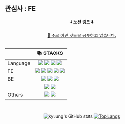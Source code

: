 ## 관심사 : FE

<div align=center><h4>⬇️ 노션 링크 ⬇️</h4>
<a href="https://endurable-existence-f23.notion.site/Study-278cd394e9a44bdb9e77473f66864cc7" target="_blank">📒 주로 이런 것들을 공부하고 있습니다.</a>
  </div>
<br/>

<div align=center>
  
  ||📚 STACKS|
|:---|:---:|
|Language|<img src="https://img.shields.io/badge/javascript-F7DF1E?style=for-the-badge&logo=javascript&logoColor=white"> <img src="https://img.shields.io/badge/html-E34F26?style=for-the-badge&logo=HTML5&logoColor=white"> <img src="https://img.shields.io/badge/css-1572B6?style=for-the-badge&logo=css3&logoColor=white"> <img src="https://img.shields.io/badge/Sass-CC6699?style=for-the-badge&logo=SASS=white">|
|FE|<img src="https://img.shields.io/badge/React-61DAFB?style=for-the-badge&logo=React&logoColor=white"> <img src="https://img.shields.io/badge/Redux-764ABC?style=for-the-badge&logo=Redux&logoColor=white"> <img src="https://img.shields.io/badge/Redux tool kit-764ABC?style=for-the-badge&logo=Redux&logoColor=white"> <img src="https://img.shields.io/badge/Styled components-DB7093?style=for-the-badge&logo=styledComponents=white"> <img src="https://img.shields.io/badge/clsx-41454A?style=for-the-badge&logo=clsx=white"> |
|BE|<img src="https://img.shields.io/badge/Node.js-339933?style=for-the-badge&logo=Node.js&logoColor=white"> <img src="https://img.shields.io/badge/Express-000000?style=for-the-badge&logo=Express&logoColor=white"> <img src="https://img.shields.io/badge/MongoDB-47A248?style=for-the-badge&logo=MongoDB&logoColor=white"> |
||<img src="https://img.shields.io/badge/aws-232F3E?style=for-the-badge&logo=aws&logoColor=white"> <img src="https://img.shields.io/badge/Firebase-FFCA28?style=for-the-badge&logo=Firebase&logoColor=white">|
|Others|<img src="https://img.shields.io/badge/Msx/MSP-525252?style=for-the-badge&logo=max&logoColor=white"> <img src="https://img.shields.io/badge/Arduino-00979D?style=for-the-badge&logo=Arduino&logoColor=white">|



</div>
<br/>

<div align=center>

![kyuung's GitHub stats](https://github-readme-stats.vercel.app/api?username=kyuung&show_icons=true&theme=tokyonight)
[![Top Langs](https://github-readme-stats.vercel.app/api/top-langs/?username=kyuung&layout=compact)](https://github.com/anuraghazra/github-readme-stats)
  
  </div>
